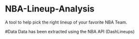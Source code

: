 # NBA-Lineup-Analysis
A tool to help pick the right lineup of your favorite NBA Team. 

#Data
Data has been extracted using the NBA API (DashLineups)
